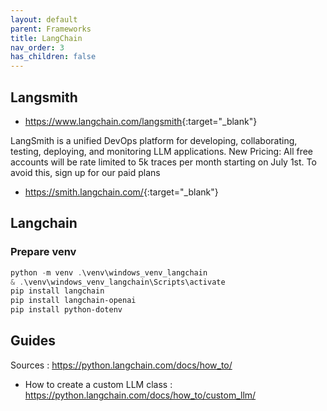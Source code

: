```yaml
---
layout: default
parent: Frameworks
title: LangChain
nav_order: 3
has_children: false
---
```


## Langsmith

- <https://www.langchain.com/langsmith>{:target="_blank"}

LangSmith is a unified DevOps platform for developing, collaborating, testing, deploying, and monitoring LLM applications.
New Pricing:
All free accounts will be rate limited to 5k traces per month starting on July 1st. To avoid this, sign up for our paid plans


- <https://smith.langchain.com/>{:target="_blank"}


## Langchain

### Prepare venv

``` powershell
python -m venv .\venv\windows_venv_langchain
& .\venv\windows_venv_langchain\Scripts\activate
pip install langchain
pip install langchain-openai
pip install python-dotenv
```

## Guides

Sources : <https://python.langchain.com/docs/how_to/>

- How to create a custom LLM class : <https://python.langchain.com/docs/how_to/custom_llm/>
